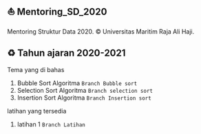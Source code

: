 ## ⛵ Mentoring_SD_2020
Mentoring Struktur Data 2020. © Universitas Maritim Raja Ali Haji.

## ♻ Tahun ajaran 2020-2021
Tema yang di bahas
1. Bubble Sort Algoritma ```Branch Bubble sort```
2. Selection Sort Algoritma ```Branch selection sort```
3. Insertion Sort Algoritma ```Branch Insertion sort```

latihan yang tersedia
1. latihan 1 ```Branch Latihan```

